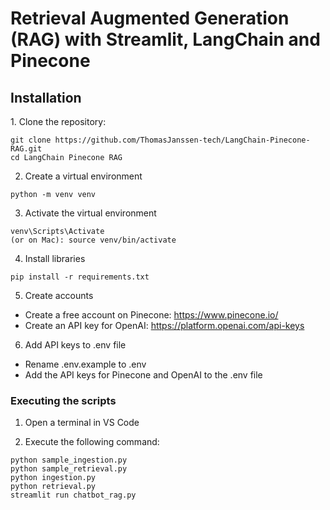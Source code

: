 <h1>Retrieval Augmented Generation (RAG) with Streamlit, LangChain and Pinecone</h1>

<h2>Installation</h2>
1. Clone the repository:

```
git clone https://github.com/ThomasJanssen-tech/LangChain-Pinecone-RAG.git
cd LangChain Pinecone RAG
```

2. Create a virtual environment

```
python -m venv venv
```

3. Activate the virtual environment

```
venv\Scripts\Activate
(or on Mac): source venv/bin/activate
```

4. Install libraries

```
pip install -r requirements.txt
```

5. Create accounts

- Create a free account on Pinecone: https://www.pinecone.io/
- Create an API key for OpenAI: https://platform.openai.com/api-keys

6. Add API keys to .env file

- Rename .env.example to .env
- Add the API keys for Pinecone and OpenAI to the .env file

<h3>Executing the scripts</h3>

1. Open a terminal in VS Code

2. Execute the following command:

```
python sample_ingestion.py
python sample_retrieval.py
python ingestion.py
python retrieval.py
streamlit run chatbot_rag.py
```
